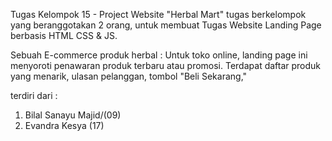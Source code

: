 Tugas Kelompok 15 - Project Website "Herbal Mart"
tugas berkelompok yang beranggotakan 2 orang, untuk membuat Tugas Website Landing Page berbasis HTML CSS & JS.

Sebuah E-commerce produk herbal : Untuk toko online, landing page ini menyoroti penawaran
produk terbaru atau promosi. Terdapat daftar produk yang menarik, ulasan pelanggan, tombol "Beli
Sekarang,"

terdiri dari : 
1. Bilal Sanayu Majid/(09)
2. Evandra Kesya (17)
